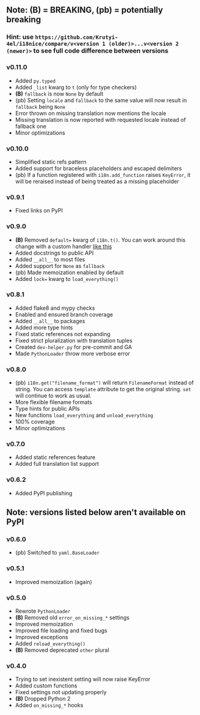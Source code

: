 ## Note: **(B)** = BREAKING, (pb) = potentially breaking

### Hint: use `https://github.com/Krutyi-4el/i18nice/compare/v<version 1 (older)>...v<version 2 (newer)>` to see full code difference between versions

### v0.11.0
- Added `py.typed`
- Added `_list` kwarg to `t` (only for type checkers)
- **(B)** `fallback` is now `None` by default
- (pb) Setting `locale` and `fallback` to the same value will now result in `fallback` being `None`
- Error thrown on missing translation now mentions the locale
- Missing translation is now reported with requested locale instead of fallback one
- Minor optimizations

### v0.10.0
- Simplified static refs pattern
- Added support for braceless placeholders and escaped delimiters
- (pb) If a function registered with `i18n.add_function` raises `KeyError`, it will be reraised instead of being treated as a missing placeholder

### v0.9.1
- Fixed links on PyPI

### v0.9.0
- **(B)** Removed `default=` kwarg of `i18n.t()`. You can work around this change with a custom handler [like this](https://github.com/Krutyi-4el/i18nice/blob/01ed6bcd2234998b411f07c92c31639e719dbabb/i18n/tests/translation_tests.py#L147)
- Added docstrings to public API
- Added `__all__` to most files
- Added support for `None` as `fallback`
- (pb) Made memoization enabled by default
- Added `lock=` kwarg to `load_everything()`

### v0.8.1
- Added flake8 and mypy checks
- Enabled and ensured branch coverage
- Added `__all__` to packages
- Added more type hints
- Fixed static references not expanding
- Fixed strict pluralization with translation tuples
- Created `dev-helper.py` for pre-commit and GA
- Made `PythonLoader` throw more verbose error

### v0.8.0
- (pb) `i18n.get("filename_format")` will return `FilenameFormat` instead of string. You can access `template` attribute to get the original string. `set` will continue to work as usual.
- More flexible filename formats
- Type hints for public APIs
- New functions `load_everything` and `unload_everything`
- 100% coverage
- Minor optimizations

### v0.7.0
- Added static references feature
- Added full translation list support

### v0.6.2
- Added PyPI publishing

## Note: versions listed below aren't available on PyPI

### v0.6.0
- (pb) Switched to `yaml.BaseLoader`

### v0.5.1
- Improved memoization (again)

### v0.5.0
- Rewrote `PythonLoader`
- **(B)** Removed old `error_on_missing_*` settings
- Improved memoization
- Improved file loading and fixed bugs
- Improved exceptions
- Added `reload_everything()`
- **(B)** Removed deprecated `other` plural

### v0.4.0
- Trying to set inexistent setting will now raise KeyError
- Added custom functions
- Fixed settings not updating properly
- **(B)** Dropped Python 2
- Added `on_missing_*` hooks
